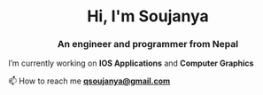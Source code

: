 <h1 align="center">Hi, I'm Soujanya</h1>
<h3 align="center">An engineer and programmer from Nepal</h3>

I’m currently working on **IOS Applications** and **Computer Graphics**

📫 How to reach me **qsoujanya@gmail.com**


